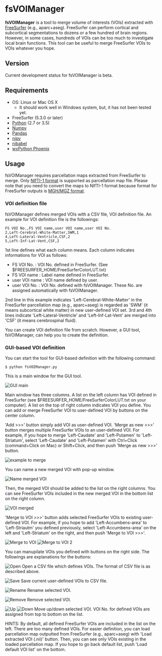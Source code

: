 # fsVOIManager

**fsVOIManager** is a tool to merge volume of interests (VOIs) extracted with [FreeSurfer](https://surfer.nmr.mgh.harvard.edu/) (e.g., aparc+aseg). FreeSurfer can perform cortical and subcortical segmentations to dozens or a few hundred of brain regions. However, in some cases, hundreds of VOIs can be too much to investigate local brain functions. This tool can be useful to merge FreeSurfer VOIs to VOIs whatever you hope.

## Version

Current development status for fsVOIManager is beta.

## Requirements

- OS: Linux or Mac OS X
    - It should work well in Windows system, but, it has not been tested yet.
- FreeSurfer (5.3.0 or later)
- [Python](https://www.python.org/) (2.7 or 3.5)
- [Numpy](http://www.numpy.org/)
- [Pandas](http://pandas.pydata.org/)
- [nipy](http://nipy.org/nipy/)
- [nibabel](http://nipy.org/nibabel/)
- [wxPython Phoenix](https://wxpython.org/Phoenix/docs/html/)

## Usage

fsVOIManager requires parcellation maps extracted from FreeSurfer to merge. Only [NIfTI-1 format](https://nifti.nimh.nih.gov/nifti-1) is supported as parcellation map file. Please note that you need to convert the maps to NIfTI-1 format because format for FreeSurfer outputs is [MGH/MGZ format](https://surfer.nmr.mgh.harvard.edu/fswiki/FsTutorial/MghFormat). 

### VOI definition file

fsVOIManager defines merged VOIs with a CSV file, VOI definition file. An example for VOI definition file is the followings:

```
FS VOI No.,FS VOI name,user VOI name,user VOI No.
2,Left-Cerebral-White-Matter,SWM,1
4,Left-Lateral-Ventricle,CSF,2
5,Left-Inf-Lat-Vent,CSF,2
```

1st line defines what each column means. Each column indicates informations for VOI as follows:

- FS VOI No. : VOI No. defined in FreeSurfer. (See $FREESURFER\_HOME/FreeSurferColorLUT.txt)
- FS VOI name : Label name defined in FreeSurfer.
- user VOI name : VOI name defined by user.
- user VOI No. : VOI No. defined with fsVOIManager. These No. are assigned automatically with fsVOIManager.

2nd line in this example indicates 'Left-Cerebral-White-Matter' in the FreeSurfer parcellation map (e.g., aparc+aseg) is regarded as 'SWM' (it means subcortical white matter) in new user-defined VOI set.
3rd and 4th lines indicate 'Left-Lateral-Ventricle' and 'Left-Inf-Lat-Vent' are merged into 'CSF' (it means cerebrospinal fluid).

You can create VOI definition file from scratch. However, a GUI tool, fsVOIManager, can help you to create the definition.

### GUI-based VOI definition

You can start the tool for GUI-based definition with the following command:

```
$ python fsVOIManager.py
```

This is a main window for the GUI tool.

![GUI main](https://github.com/spikefairway/fsVOIManager/blob/master/docimgs/gui_main.png)

Main window has three columns. A list on the left column has VOI defined in FreeSurfer (see $FREESURFER_HOME/FreeSurferColorLUT.txt on your computer).
A list on the top of right column indicates VOI you define. You can add or merge FreeSurfer VOI to user-defined VOI by buttons on the center column.

'Add >>>' button simply add VOI as user-defined VOI. 'Merge as new >>>' button merges multiple FreeSurfer VOIs to an user-defined VOI. For example, if you hope to merge 'Left-Caudate' and 'Left-Putamen' to 'Left-Striatum', select 'Left-Caudate' and 'Left-Putamen' with Ctrl+Click (command+Click on Mac) or Shift+Click, and then push 'Merge as new >>>' button.

![example to merge](https://github.com/spikefairway/fsVOIManager/blob/master/docimgs/example_merge.png)

You can name a new merged VOI with pop-up window.

![Name merged VOI](https://github.com/spikefairway/fsVOIManager/blob/master/docimgs/name_mergedVOI.png)

Then, the merged VOI should be added to the list on the right columns. You can see FreeSurfer VOIs included in the new merged VOI in the bottom list on the right column.

![VOI merged](https://github.com/spikefairway/fsVOIManager/blob/master/docimgs/gen_mergedVOI.png)

'Merge to VOI >>>' button adds selected FreeSurfer VOIs to existing user-defined VOI. For example, if you hope to add 'Left-Accumbens-area' to 'Left-Striautm' you defined previously, select 'Left-Accumbens-area' on the left and 'Left-Striatum' on the right, and then push 'Merge to VOI >>>'. 

![Merge to VOI](https://github.com/spikefairway/fsVOIManager/blob/master/docimgs/merge_to_VOI.png)
![Merge to VOI 2](https://github.com/spikefairway/fsVOIManager/blob/master/docimgs/merge_to_VOI3.png)

You can manupilate VOIs you defined with buttons on the right side. The followings are explanations for the buttons:

![Open](https://github.com/spikefairway/fsVOIManager/blob/master/docimgs/open.png)
Open a CSV file which defines VOIs. The format of CSV file is as described above.

![Save](https://github.com/spikefairway/fsVOIManager/blob/master/docimgs/save.png)
Save current user-defined VOIs to CSV file.

![Rename](https://github.com/spikefairway/fsVOIManager/blob/master/docimgs/rename.png)
Rename selected VOI.

![Remove](https://github.com/spikefairway/fsVOIManager/blob/master/docimgs/remove.png)
Remove selected VOI.

![Up](https://github.com/spikefairway/fsVOIManager/blob/master/docimgs/up.png)
![Down](https://github.com/spikefairway/fsVOIManager/blob/master/docimgs/down.png)
Move up/down selected VOI. VOI No. for defined VOIs are assigned from top to bottom on the list.

HINTS: By default, all defined FreeSurfer VOIs are included in the list on the left. There are too many defined VOIs. For easier definition, you can load parcellation map outputted from FreeSurfer (e.g., aparc+aseg) with 'Load extracted VOI (.nii)' button. Then, you can see only VOIs existing in the loaded parcellation map. If you hope to go back default list, push 'Load default VOI list' on the bottom.




